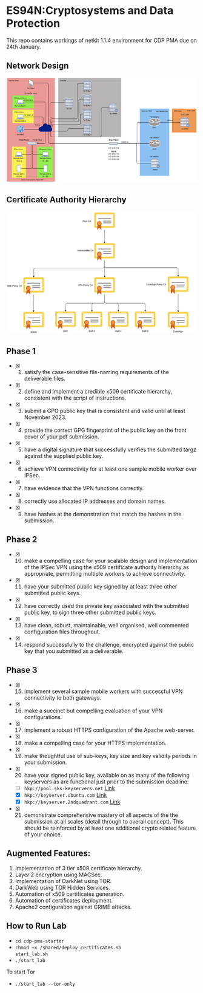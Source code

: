 # ES94N:Cryptosystems and Data Protection
This repo contains workings of netkit 1.1.4 environment for CDP PMA due on 24th January.

## Network Design
![Network Design](https://raw.githubusercontent.com/nikhilnayak98/cdp/main/Network%20Design.png)

## Certificate Authority Hierarchy
![Certificate](https://raw.githubusercontent.com/nikhilnayak98/cdp/main/Certificate%20Authority%20Hierarchy.png)

## Phase 1

- [x] 1. satisfy the case-sensitive file-naming requirements of the deliverable files.
- [x] 2. define and implement a credible x509 certificate hierarchy, consistent with the script of instructions.
- [x] 3. submit a GPG public key that is consistent and valid until at least November 2023.
- [x] 4. provide the correct GPG fingerprint of the public key on the front cover of your pdf submission.
- [x] 5. have a digital signature that successfully verifies the submitted targz against the supplied public key.
- [x] 6. achieve VPN connectivity for at least one sample mobile worker over IPSec.
- [x] 7. have evidence that the VPN functions correctly.
- [x] 8. correctly use allocated IP addresses and domain names.
- [x] 9. have hashes at the demonstration that match the hashes in the submission.

## Phase 2

- [x] 10. make a compelling case for your scalable design and implementation of the IPSec VPN using the x509 certificate authority hierarchy as appropriate, permitting multiple workers to achieve connectivity.
- [x] 11. have your submitted public key signed by at least three other submitted public keys.
- [x] 12. have correctly used the private key associated with the submitted public key, to sign three other submitted public keys.
- [x] 13. have clean, robust, maintainable, well organised, well commented configuration files throughout.
- [x] 14. respond successfully to the challenge, encrypted against the public key that you submitted as a deliverable.

## Phase 3

- [x] 15. implement several sample mobile workers with successful VPN connectivity to both gateways.
- [x] 16. make a succinct but compelling evaluation of your VPN configurations.
- [x] 17. implement a robust HTTPS configuration of the Apache web-server.
- [x] 18. make a compelling case for your HTTPS implementation.
- [x] 19. make thoughtful use of sub-keys, key size and key validity periods in your submission.
- [x] 20. have your signed public key, available on as many of the following keyservers as are functional just prior to the submission deadline:
  - [ ] <code>hkp://pool.sks-keyservers.net</code> [Link](https://sks-keyservers.net/)
  - [x] <code>hkp://keyserver.ubuntu.com</code> [Link](https://keyserver.ubuntu.com/)
  - [x] <code>hkp://keyserver.2ndquadrant.com</code> [Link](https://keyserver.2ndquadrant.com/)
- [x] 21. demonstrate comprehensive mastery of all aspects of the the submission at all scales (detail through to overall concept). This should be reinforced by at least one additional crypto related feature of your choice.

## Augmented Features:

1. Implementation of 3 tier x509 certificate hierarchy.
2. Layer 2 encryption using MACSec.
3. Implementation of DarkNet using TOR.
4. DarkWeb using TOR Hidden Services.
5. Automation of x509 certificates generation.
6. Automation of certificates deployment.
7. Apache2 configuration against CRIME attacks.

## How to Run Lab
- <code>cd cdp-pma-starter</code>
- <code>chmod +x /shared/deploy_certificates.sh start_lab.sh</code>
- <code>./start_lab</code>

To start Tor
- <code>./start_lab --tor-only</code>
